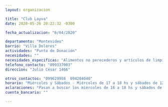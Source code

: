 ```yaml
---
layout: organizacion

title: "Club Layva"
date: 2020-05-26 20:22:32 -0300

fecha_actualizacion: "6/04/2020"

departamento: "Montevideo"
barrio: "Villa Dolores"
actividades: "Punto de Donación"
necesidades: ""
necesidades_especificas: "Alimentos no perecederos y artículos de limpieza"
telefono_contacto: "099337003"
direccion: "Julio César 1466"

otros_contactos: "099629958  094204040"
horario: "Miércoles y Sábados - Miércoles de 17 a 18 hs y sábados de 12 a 13 hs"
aclaraciones: "Pasan a buscar los miércoles de 16 a 18 hs y sábados de 11 a 13 hs o 16 a 18 hs"
cuenta_bancaria: ""

---
```

